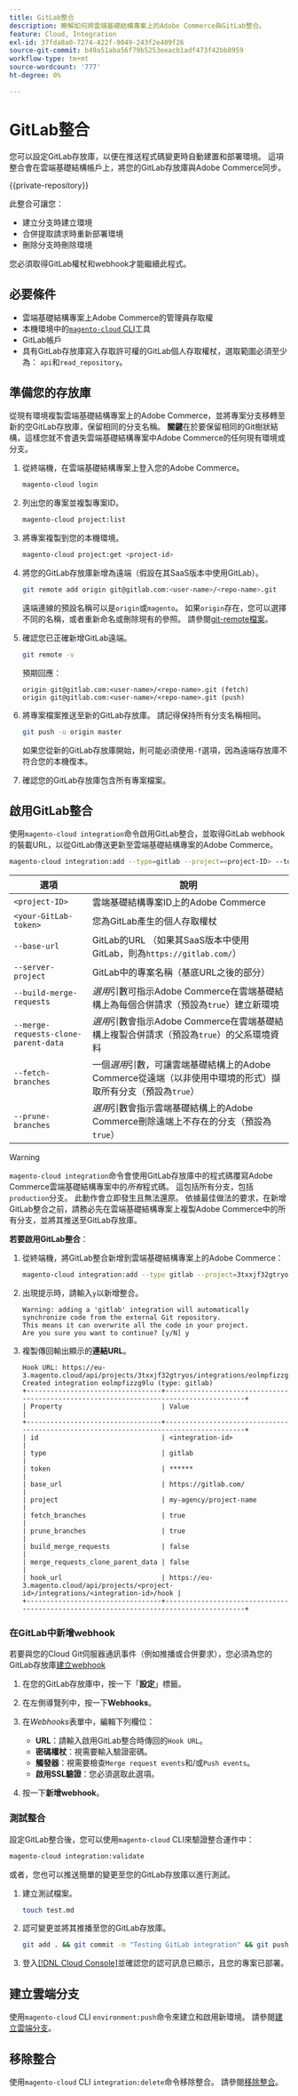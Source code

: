 ```yaml
---
title: GitLab整合
description: 瞭解如何將雲端基礎結構專案上的Adobe Commerce與GitLab整合。
feature: Cloud, Integration
exl-id: 37fda8a0-7274-422f-9049-243f2e409f26
source-git-commit: b49a51aba56f79b5253eeacb1adf473f42bb8959
workflow-type: tm+mt
source-wordcount: '777'
ht-degree: 0%

---
```


# GitLab整合

您可以設定GitLab存放庫，以便在推送程式碼變更時自動建置和部署環境。 這項整合會在雲端基礎結構帳戶上，將您的GitLab存放庫與Adobe Commerce同步。

{{private-repository}}

此整合可讓您：

- 建立分支時建立環境
- 合併提取請求時重新部署環境
- 刪除分支時刪除環境

您必須取得GitLab權杖和webhook才能繼續此程式。

## 必要條件

- 雲端基礎結構專案上Adobe Commerce的管理員存取權
- 本機環境中的[`magento-cloud` CLI](../dev-tools/cloud-cli-overview.md)工具
- GitLab帳戶
- 具有GitLab存放庫寫入存取許可權的GitLab個人存取權杖，選取範圍必須至少為： `api`和`read_repository`。

## 準備您的存放庫

從現有環境複製雲端基礎結構專案上的Adobe Commerce，並將專案分支移轉至新的空GitLab存放庫，保留相同的分支名稱。 **關鍵**&#x200B;在於要保留相同的Git樹狀結構，這樣您就不會遺失雲端基礎結構專案中Adobe Commerce的任何現有環境或分支。

1. 從終端機，在雲端基礎結構專案上登入您的Adobe Commerce。

   ```bash
   magento-cloud login
   ```

1. 列出您的專案並複製專案ID。

   ```bash
   magento-cloud project:list
   ```

1. 將專案複製到您的本機環境。

   ```bash
   magento-cloud project:get <project-id>
   ```

1. 將您的GitLab存放庫新增為遠端（假設在其SaaS版本中使用GitLab）。

   ```bash
   git remote add origin git@gitlab.com:<user-name>/<repo-name>.git
   ```

   遠端連線的預設名稱可以是`origin`或`magento`。 如果`origin`存在，您可以選擇不同的名稱，或者重新命名或刪除現有的參照。 請參閱[git-remote檔案](https://git-scm.com/docs/git-remote)。

1. 確認您已正確新增GitLab遠端。

   ```bash
   git remote -v
   ```

   預期回應：

   ```
   origin git@gitlab.com:<user-name>/<repo-name>.git (fetch)
   origin git@gitlab.com:<user-name>/<repo-name>.git (push)
   ```

1. 將專案檔案推送至新的GitLab存放庫。 請記得保持所有分支名稱相同。

   ```bash
   git push -u origin master
   ```

   如果您從新的GitLab存放庫開始，則可能必須使用`-f`選項，因為遠端存放庫不符合您的本機復本。

1. 確認您的GitLab存放庫包含所有專案檔案。

## 啟用GitLab整合

使用`magento-cloud integration`命令啟用GitLab整合，並取得GitLab webhook的裝載URL，以從GitLab傳送更新至雲端基礎結構專案的Adobe Commerce。

```bash
magento-cloud integration:add --type=gitlab --project=<project-ID> --token=<your-GitLab-token> [--base-url=<GitLab-url> --server-project=<GitLab-project> --build-merge-requests={true|false} --merge-requests-clone-parent-data={true|false} --fetch-branches={true|false} --prune-branches={true|false}]
```

| 選項 | 說明 |
| ------ | ----------- |
| `<project-ID>` | 雲端基礎結構專案ID上的Adobe Commerce |
| `<your-GitLab-token>` | 您為GitLab產生的個人存取權杖 |
| `--base-url` | GitLab的URL （如果其SaaS版本中使用GitLab，則為`https://gitlab.com/`） |
| `--server-project` | GitLab中的專案名稱（基底URL之後的部分） |
| `--build-merge-requests` | _選用_&#x200B;引數可指示Adobe Commerce在雲端基礎結構上為每個合併請求（預設為`true`）建立新環境 |
| `--merge-requests-clone-parent-data` | _選用_&#x200B;引數會指示Adobe Commerce在雲端基礎結構上複製合併請求（預設為`true`）的父系環境資料 |
| `--fetch-branches` | 一個&#x200B;_選用_&#x200B;引數，可讓雲端基礎結構上的Adobe Commerce從遠端（以非使用中環境的形式）擷取所有分支（預設為`true`） |
| `--prune-branches` | _選用_&#x200B;引數會指示雲端基礎結構上的Adobe Commerce刪除遠端上不存在的分支（預設為`true`） |

>[!WARNING]
>
>`magento-cloud integration`命令會使用GitLab存放庫中的程式碼覆寫Adobe Commerce雲端基礎結構專案中的&#x200B;_所有_&#x200B;程式碼。 這包括所有分支，包括`production`分支。 此動作會立即發生且無法還原。 依據最佳做法的要求，在新增GitLab整合之前，請務必先在雲端基礎結構專案上複製Adobe Commerce中的所有分支，並將其推送至GitLab存放庫。

**若要啟用GitLab整合**：

1. 從終端機，將GitLab整合新增到雲端基礎結構專案上的Adobe Commerce：

   ```bash
   magento-cloud integration:add --type gitlab --project=3txxjf32gtryos --token=qVUfeEn4ouze7A7JH --base-url=https://gitlab.com/ --server-project=my-agency/project-name --build-merge-requests=false --merge-requests-clone-parent-data=false --fetch-branches=true --prune-branches=true
   ```

1. 出現提示時，請輸入`y`以新增整合。

   ```
   Warning: adding a 'gitlab' integration will automatically synchronize code from the external Git repository.
   This means it can overwrite all the code in your project.
   Are you sure you want to continue? [y/N] y
   ```

1. 複製傳回輸出顯示的&#x200B;**連結URL**。

   ```
   Hook URL: https://eu-3.magento.cloud/api/projects/3txxjf32gtryos/integrations/eolmpfizzg9lu/hook
   Created integration eolmpfizzg9lu (type: gitlab)
   +----------------------------------+---------------------------------------------------------------------------------------+
   | Property                         | Value                                                                                 |
   +----------------------------------+---------------------------------------------------------------------------------------+
   | id                               | <integration-id>                                                                      |
   | type                             | gitlab                                                                                |
   | token                            | ******                                                                                |
   | base_url                         | https://gitlab.com/                                                                   |
   | project                          | my-agency/project-name                                                                |
   | fetch_branches                   | true                                                                                  |
   | prune_branches                   | true                                                                                  |
   | build_merge_requests             | false                                                                                 |
   | merge_requests_clone_parent_data | false                                                                                 |
   | hook_url                         | https://eu-3.magento.cloud/api/projects/<project-id>/integrations/<integration-id>/hook |
   +----------------------------------+---------------------------------------------------------------------------------------+
   ```

### 在GitLab中新增webhook

若要與您的Cloud Git伺服器通訊事件（例如推播或合併要求），您必須為您的GitLab存放庫[建立webhook](https://docs.gitlab.com/ee/user/project/integrations/webhooks.html#overview)

1. 在您的GitLab存放庫中，按一下「**設定**」標籤。

1. 在左側導覽列中，按一下&#x200B;**Webhooks**。

1. 在&#x200B;_Webhooks_&#x200B;表單中，編輯下列欄位：

   - **URL**：請輸入啟用GitLab整合時傳回的`Hook URL`。
   - **密碼權杖**：視需要輸入驗證密碼。
   - **觸發器**：視需要檢查`Merge request events`和/或`Push events`。
   - **啟用SSL驗證**：您必須選取此選項。

1. 按一下&#x200B;**新增webhook**。

### 測試整合

設定GitLab整合後，您可以使用`magento-cloud` CLI來驗證整合運作中：

```bash
magento-cloud integration:validate
```

或者，您也可以推送簡單的變更至您的GitLab存放庫以進行測試。

1. 建立測試檔案。

   ```bash
   touch test.md
   ```

1. 認可變更並將其推播至您的GitLab存放庫。

   ```bash
   git add . && git commit -m "Testing GitLab integration" && git push
   ```

1. 登入[[!DNL Cloud Console]](../project/overview.md)並確認您的認可訊息已顯示，且您的專案已部署。

## 建立雲端分支

使用`magento-cloud` CLI `environment:push`命令來建立和啟用新環境。 請參閱[建立雲端分支](bitbucket.md#create-a-cloud-branch)。

## 移除整合

使用`magento-cloud` CLI `integration:delete`命令移除整合。 請參閱[移除整合](bitbucket.md#remove-the-integration)。
